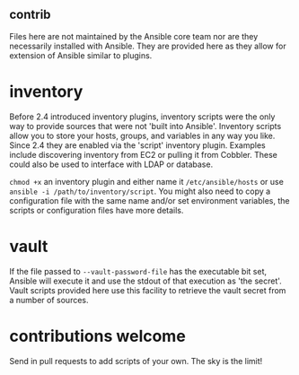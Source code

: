 contrib
-------
Files here are not maintained by the Ansible core team nor are they necessarily installed with Ansible.
They are provided here as they allow for extension of Ansible similar to plugins.

inventory
=========

Before 2.4 introduced inventory plugins, inventory scripts were the only way to provide sources that were not 'built into Ansible'.
Inventory scripts allow you to store your hosts, groups, and variables in any way you like. Since 2.4 they are enabled via the 'script' inventory plugin.
Examples include discovering inventory from EC2 or pulling it from Cobbler. These could also be used to interface with LDAP or database.

`chmod +x` an inventory plugin and either name it `/etc/ansible/hosts` or use `ansible -i /path/to/inventory/script`. You might also need to copy a configuration file with the same name and/or set environment variables, the scripts or configuration files have more details.

vault
=====

If the file passed to `--vault-password-file` has the executable bit set, Ansible will execute it and use the stdout of that execution as 'the secret'.
Vault scripts provided here use this facility to retrieve the vault secret from a number of sources.

contributions welcome
=====================

Send in pull requests to add scripts of your own.  The sky is the limit!

